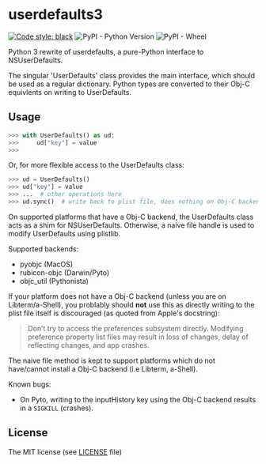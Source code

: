 # userdefaults3

[![Code style: black](https://img.shields.io/badge/code%20style-black-000000.svg)](https://github.com/psf/black)
![PyPI - Python Version](https://img.shields.io/pypi/pyversions/userdefaults3)
![PyPI - Wheel](https://img.shields.io/pypi/wheel/userdefaults3)

Python 3 rewrite of userdefaults, a pure-Python interface to NSUserDefaults.

The singular 'UserDefaults' class provides the main interface, which should be used
as a regular dictionary.
Python types are converted to their Obj-C equivlents on writing to UserDefaults.

## Usage

```python
>>> with UserDefaults() as ud:
>>>     ud["key"] = value
>>>
```

Or, for more flexible access to the UserDefaults class:

```python
>>> ud = UserDefaults()
>>> ud["key"] = value
>>> ...  # other operations here
>>> ud.sync()  # write back to plist file, does nothing on Obj-C backend
```

On supported platforms that have a Obj-C backend, the UserDefaults class acts as a
shim for NSUserDefaults. Otherwise, a naive file handle is used to modify
UserDefaults using plistlib.

Supported backends:
- pyobjc (MacOS)
- rubicon-objc (Darwin/Pyto)
- objc_util (Pythonista)

If your platform does not have a Obj-C backend (unless you are on Libterm/a-Shell),
you problably should **not** use this as directly writing to the plist file itself is
discouraged (as quoted from Apple's docstring):

> Don’t try to access the preferences subsystem directly. Modifying preference
> property list files may result in loss of changes, delay of reflecting changes,
> and app crashes.

The naive file method is kept to support platforms which do not have/cannot install
a Obj-C backend (i.e Libterm, a-Shell).

Known bugs:
- On Pyto, writing to the inputHistory key using the Obj-C backend results in a `SIGKILL` (crashes).

## License

The MIT license (see [LICENSE](./LICENSE.txt) file)
